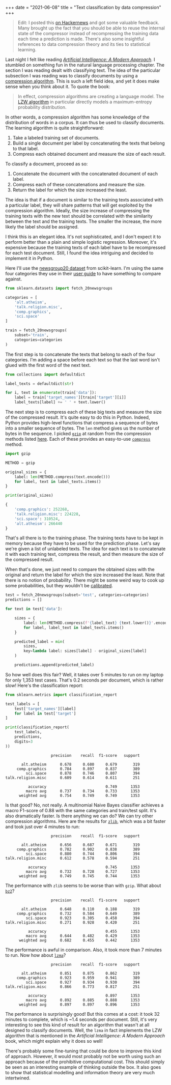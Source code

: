 +++
date = "2021-06-08"
title = "Text classification by data compression"
+++

> Edit: I posted this [on Hackernews](https://maxhalford.github.io/blog/text-classification-by-compression/) and got some valuable feedback. Many brought up the fact that you should be able to reuse the internal state of the compressor instead of recompressing the training data each time a prediction is made. There's also some insightful references to data compression theory and its ties to statistical learning.

Last night I felt like reading [*Artificial Intelligence: A Modern Approach*](http://aima.cs.berkeley.edu/). I stumbled on something fun in the natural language processing chapter. The section I was reading dealt with classifying text. The idea of the particular subsection I was reading was to classify documents by using a [compression algorithm](https://www.wikiwand.com/en/Data_compression). This is such a left field idea, and yet it does make sense when you think about it. To quote the book:

> In effect, compression algorithms are creating a language model. The [LZW algorithm](https://www.wikiwand.com/en/Lempel%E2%80%93Ziv%E2%80%93Welch) in particular directly models a maximum-entropy probability distribution.

In other words, a compression algorithm has some knowledge of the distribution of words in a corpus. It can thus be used to classify documents. The learning algorithm is quite straightforward:

1. Take a labeled training set of documents.
2. Build a single document per label by concatenating the texts that belong to that label.
3. Compress each obtained document and measure the size of each result.

To classify a document, proceed as so:

1. Concatenate the document with the concatenated document of each label.
2. Compress each of these concatenations and measure the size.
3. Return the label for which the size increased the least.

The idea is that if a document is similar to the training texts associated with a particular label, they will share patterns that will get exploited by the compression algorithm. Ideally, the size increase of compressing the training texts with the new text should be correlated with the similarity between the text and the training texts. The smaller the increase, the more likely the label should be assigned.

I think this is an elegant idea. It's not sophisticated, and I don't expect it to perform better than a plain and simple logistic regression. Moreover, it's expensive because the training texts of each label have to be recompressed for each test document. Still, I found the idea intriguing and decided to implement it in Python.

Here I'll use the [newsgroup20 dataset](http://qwone.com/~jason/20Newsgroups/) from scikit-learn. I'm using the same four categories they use in their [user guide](https://scikit-learn.org/stable/datasets/real_world.html#converting-text-to-vectors) to have something to compare against.

```py
from sklearn.datasets import fetch_20newsgroups

categories = [
    'alt.atheism',
    'talk.religion.misc',
    'comp.graphics',
    'sci.space'
]

train = fetch_20newsgroups(
    subset='train',
    categories=categories
)
```

The first step is to concatenate the texts that belong to each of the four categories. I'm adding a space before each text so that the last word isn't glued with the first word of the next text.

```py
from collections import defaultdict

label_texts = defaultdict(str)

for i, text in enumerate(train['data']):
    label = train['target_names'][train['target'][i]]
    label_texts[label] += ' ' + text.lower()
```

The next step is to compress each of these big texts and measure the size of the compressed result. It's quite easy to do this in Python. Indeed, Python provides high-level functions that compress a sequence of bytes into a smaller sequence of bytes. The `len` method gives us the number of bytes in the sequence. I picked [`gzip`](https://docs.python.org/3/library/gzip.html) at random from the compression methods listed [here](https://docs.python.org/3/library/archiving.html). Each of these provides an easy-to-use [`compress`](https://docs.python.org/3/library/gzip.html#gzip.compress) method.

```py
import gzip

METHOD = gzip

original_sizes = {
    label: len(METHOD.compress(text.encode()))
    for label, text in label_texts.items()
}

print(original_sizes)
```

```py
{
    'comp.graphics': 252268,
    'talk.religion.misc': 224228,
    'sci.space': 310524,
    'alt.atheism': 266440
}
```

That's all there is to the training phase. The training texts have to be kept in memory because they have to be used for the prediction phase. Let's say we're given a list of unlabeled texts. The idea for each text is to concatenate it with each training text, compress the result, and then measure the size of the compressed result.

When that's done, we just need to compare the obtained sizes with the original and return the label for which the size increased the least. Note that there is no notion of probability. There might be some weird way to cook up some probabilities, but they wouldn't be [calibrated](https://scikit-learn.org/stable/modules/calibration.html).

```py
test = fetch_20newsgroups(subset='test', categories=categories)
predictions = []

for text in test['data']:

    sizes = {
        label: len(METHOD.compress(f'{label_text} {text.lower()}'.encode()))
        for label, label_text in label_texts.items()
    }

    predicted_label = min(
        sizes,
        key=lambda label: sizes[label] - original_sizes[label]
    )

    predictions.append(predicted_label)
```

So how well does this fair? Well, it takes over 5 minutes to run on my laptop for only 1,353 test cases. That's 0.2 seconds per document, which is rather slow! Here's the classification report:

```py
from sklearn.metrics import classification_report

test_labels = [
    test['target_names'][label]
    for label in test['target']
]

print(classification_report(
    test_labels,
    predictions,
    digits=3
))
```

```
                    precision    recall  f1-score   support

       alt.atheism      0.678     0.680     0.679       319
     comp.graphics      0.784     0.897     0.837       389
         sci.space      0.878     0.746     0.807       394
talk.religion.misc      0.609     0.614     0.611       251

          accuracy                          0.749      1353
         macro avg      0.737     0.734     0.733      1353
      weighted avg      0.754     0.749     0.749      1353
```

Is that good? No, not really. A multinomial Naive Bayes classifier achieves a macro F1-score of 0.88 with the same categories and train/test split. It's also dramatically faster. Is there anything we can do? We can try other compression algorithms. Here are the results for [`zlib`](https://docs.python.org/3/library/zlib.html), which was a bit faster and took just over 4 minutes to run:

```
                    precision    recall  f1-score   support

       alt.atheism      0.656     0.687     0.671       319
     comp.graphics      0.782     0.902     0.838       389
         sci.space      0.880     0.744     0.806       394
talk.religion.misc      0.612     0.578     0.594       251

          accuracy                          0.745      1353
         macro avg      0.732     0.728     0.727      1353
      weighted avg      0.749     0.745     0.744      1353
```

The performance with `zlib` seems to be worse than with `gzip`. What about [`bz2`](https://docs.python.org/3/library/bz2.html)?

```
                    precision    recall  f1-score   support

       alt.atheism      0.648     0.110     0.188       319
     comp.graphics      0.732     0.584     0.649       389
         sci.space      0.923     0.305     0.458       394
talk.religion.misc      0.271     0.928     0.420       251

          accuracy                          0.455      1353
         macro avg      0.644     0.482     0.429      1353
      weighted avg      0.682     0.455     0.442      1353
```

The performance is awful in comparison. Also, it took more than 7 minutes to run. Now how about [`lzma`](https://docs.python.org/3/library/lzma.html)?


```
                    precision    recall  f1-score   support

       alt.atheism      0.851     0.875     0.862       319
     comp.graphics      0.923     0.959     0.941       389
         sci.space      0.927     0.934     0.930       394
talk.religion.misc      0.866     0.773     0.817       251

          accuracy                          0.897      1353
         macro avg      0.892     0.885     0.888      1353
      weighted avg      0.897     0.897     0.896      1353
```

The performance is surprisingly good! But this comes at a cost: it took 32 minutes to complete, which is ~1.4 seconds per document. Still, it's very interesting to see this kind of result for an algorithm that wasn't at all designed to classify documents. Well, the `lzma` in fact implements the LZW algorithm that is mentioned in the *Artificial Intelligence: A Modern Approach* book, which might explain why it does so well!

There's probably some fine-tuning that could be done to improve this kind of approach. However, it would most probably not be worth using such an approach because of the prohibitive computational cost. This should simply be seen as an interesting example of thinking outside the box. It also goes to show that statistical modelling and information theory are very much intertwined.
